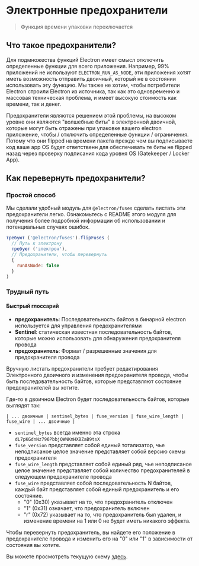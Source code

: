 # Электронные предохранители

> Функция времени упаковки переключается

## Что такое предохранители?

Для подмножества функций Electron имеет смысл отключить определенные функции для всего приложения.  Например, 99% приложений не используют `ELECTRON_RUN_AS_NODE`, эти приложения хотят иметь возможность отправить двоичный, который не в состоянии использовать эту функцию.  Мы также не хотим, чтобы потребители Electron строили Electron из источника, так как это одновременно и массовая техническая проблема, и имеет высокую стоимость как времени, так и денег.

Предохранители являются решением этой проблемы, на высоком уровне они являются "волшебные биты" в электронной двоичной, которые могут быть отражены при упаковке вашего electron приложение, чтобы / отключить определенные функции / ограничения.  Потому что они flipped на времени пакета прежде чем вы подписываете код ваше app OS будет ответственн для обеспечивать те биты не flipped назад через проверку подписания кода уровня OS (Gatekeeper / Locker App).

## Как перевернуть предохранители?

### Простой способ

Мы сделали удобный модуль для `@electron/fuses` сделать листать эти предохранители легко.  Ознакомьтесь с README этого модуля для получения более подробной информации об использовании и потенциальных случаях ошибок.

```js
требуют ('@electron/fuses').flipFuses (
  // Путь к электрону
  требуют ('электрон'),
  // Предохранители, чтобы перевернуть
  {
    runAsNode: false
  }
)
```

### Трудный путь

#### Быстрый глоссарий

* **предохранитель**: Последовательность байтов в бинарной electron используется для управления предохранителями
* **Sentinel**: статическая известная последовательность байтов, которые можно использовать для обнаружения предохранителя провода
* **предохранитель**: Формат / разрешенные значения для предохранителя провода

Вручную листать предохранители требует редактирования Электронного двоичного и изменения предохранителя провода, чтобы быть последовательность байтов, которые представляют состояние предохранителей вы хотите.

Где-то в двоичном Electron будет последовательность байтов, которые выглядят так:

```text
| ... двоичные | sentinel_bytes | fuse_version | fuse_wire_length | fuse_wire | ... двоичные |
```

* `sentinel_bytes` всегда именно эта строка `dL7pKGdnNz796PbbjQWNKmHXBZaB9tsX`
* `fuse_version` представляет собой единый тотализатор, чье неподписаное целое значение представляет собой версию схемы предохранителя
* `fuse_wire_length` представляет собой единый ряд, чье неподписаное целое значение представляет собой количество предохранителей в следующем предохранителе провода
* `fuse_wire` представляет собой последовательность N байтов, каждый байт представляет собой единый предохранитель и его состояние.
  * "0" (0x30) указывает на то, что предохранитель отключен
  * "1" (0x31) означает, что предохранитель включен
  * "r" (0x72) указывает на то, что предохранитель был удален, и изменение времени на 1 или 0 не будет иметь никакого эффекта.

Чтобы перевернуть предохранитель, вы найдете его положение в предохранителе провода и изменить его на "0" или "1" в зависимости от состояния вы хотите.

Вы можете просмотреть текущую схему [здесь](https://github.com/electron/electron/blob/master/build/fuses/fuses.json).
